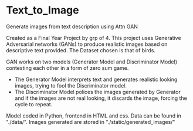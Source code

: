 # Text_to_Image
Generate images from text description using Attn GAN

Created as a Final Year Project by grp of 4. This project uses Generative Adversarial networks (GANs) to produce realistic images based on descriptive text provided.
The Dataset chosen is that of birds.

GAN works on two models (Generator Model and Discriminator Model) contesting each other in a form of zero sum game. 
- The Generator Model interprets text and generates realistic looking images, trying to fool the Discriminator model.
- The Discriminator Model polices the images generated by Generator and if the images are not real looking, it discards the image, forcing the cycle to repeat.

Model coded in Python, frontend in HTML and css.
Data can be found in "./data/".
Images generated are stored in "./static/generated_images/"
